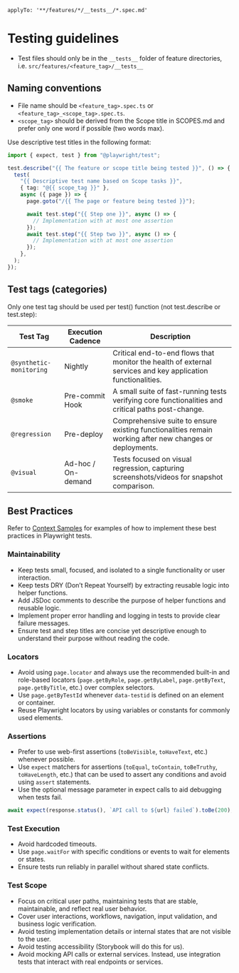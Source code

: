 ```
applyTo: '**/features/*/__tests__/*.spec.md'
```
# Testing guidelines

- Test files should only be in the `__tests__` folder of feature directories, i.e. `src/features/<feature_tag>/__tests__`

## Naming conventions

- File name should be `<feature_tag>.spec.ts` or `<feature_tag>_<scope_tag>.spec.ts`.
- `<scope_tag>` should be derived from the Scope title in SCOPES.md and prefer only one word if possible (two words max).

Use descriptive test titles in the following format:

```typescript
import { expect, test } from "@playwright/test";

test.describe("{{ The feature or scope title being tested }}", () => {
  test(
    "{{ Descriptive test name based on Scope tasks }}",
    { tag: "@{{ scope_tag }}" },
    async ({ page }) => {
      page.goto("/{{ The page or feature being tested }}");

      await test.step("{{ Step one }}", async () => {
        // Implementation with at most one assertion
      });
      await test.step("{{ Step two }}", async () => {
        // Implementation with at most one assertion
      });
    },
  );
});
```

## Test tags (categories)

Only one test tag should be used per test() function (not test.describe or test.step):

| Test Tag                | Execution Cadence       | Description                                                                                                 |
| ----------------------- | ----------------------- | ----------------------------------------------------------------------------------------------------------- |
| `@synthetic-monitoring` | Nightly                 | Critical end-to-end flows that monitor the health of external services and key application functionalities. |
| `@smoke`                | Pre-commit Hook         | A small suite of fast-running tests verifying core functionalities and critical paths post-change.          |
| `@regression`           | Pre-deploy              | Comprehensive suite to ensure existing functionalities remain working after new changes or deployments.     |
| `@visual`               | Ad-hoc / On-demand      | Tests focused on visual regression, capturing screenshots/videos for snapshot comparison.                   |

## Best Practices

Refer to [Context Samples](./context7/c7-playwright.instructions.md) for examples of how to implement these best practices in Playwright tests.

### Maintainability    
- Keep tests small, focused, and isolated to a single functionality or user interaction.
- Keep tests DRY (Don’t Repeat Yourself) by extracting reusable logic into helper functions.
- Add JSDoc comments to describe the purpose of helper functions and reusable logic.
- Implement proper error handling and logging in tests to provide clear failure messages.
- Ensure test and step titles are concise yet descriptive enough to understand their purpose without reading the code.

### Locators
- Avoid using `page.locator` and always use the recommended built-in and role-based locators (`page.getByRole`, `page.getByLabel`, `page.getByText`, `page.getByTitle`, etc.) over complex selectors.
- Use `page.getByTestId` whenever `data-testid` is defined on an element or container.
- Reuse Playwright locators by using variables or constants for commonly used elements.

### Assertions
- Prefer to use web-first assertions (`toBeVisible`, `toHaveText`, etc.) whenever possible.
- Use `expect` matchers for assertions (`toEqual`, `toContain`, `toBeTruthy`, `toHaveLength`, etc.) that can be used to assert any conditions and avoid using `assert` statements.
- Use the optional message parameter in expect calls to aid debugging when tests fail.

```typescript
await expect(response.status(), `API call to ${url} failed`).toBe(200);
```

### Test Execution
- Avoid hardcoded timeouts.
- Use `page.waitFor` with specific conditions or events to wait for elements or states.
- Ensure tests run reliably in parallel without shared state conflicts.

### Test Scope
- Focus on critical user paths, maintaining tests that are stable, maintainable, and reflect real user behavior.
- Cover user interactions, workflows, navigation, input validation, and business logic verification.
- Avoid testing implementation details or internal states that are not visible to the user.
- Avoid testing accessibility (Storybook will do this for us).
- Avoid mocking API calls or external services. Instead, use integration tests that interact with real endpoints or services.
